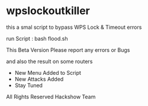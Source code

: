 wpslockoutkiller
================

this a smal script to bypass WPS Lock &amp; Timeout errors

run Script : bash flood.sh 

This Beta Version Please report any errors or Bugs 

and also the result on some routers 

+ New Menu Added to Script 
+ New Attacks Added 
+ Stay Tuned

All Rights Reserved Hackshow Team 
